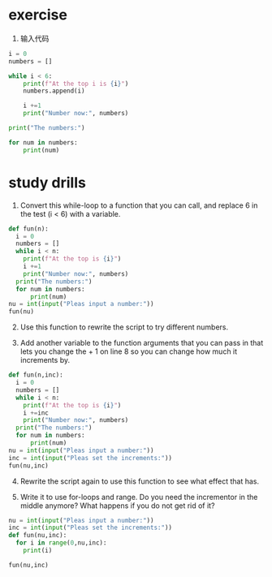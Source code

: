 # exercise
1. 输入代码
```python
i = 0
numbers = []

while i < 6:
    print(f"At the top i is {i}")
    numbers.append(i)

    i +=1
    print("Number now:", numbers)

print("The numbers:")

for num in numbers:
    print(num)
```

# study drills
1. Convert this while-loop to a function that you can call, and replace 6 in the test (i < 6) with a variable.
```python
def fun(n):
  i = 0
  numbers = []
  while i < n:
    print(f"At the top is {i}")
    i +=1
    print("Number now:", numbers)
  print("The numbers:")
  for num in numbers:
      print(num)
nu = int(input("Pleas input a number:"))
fun(nu)
```

2. Use this function to rewrite the script to try different numbers.


3. Add another variable to the function arguments that you can pass in that lets you change the + 1 on line 8 so you can change how much it increments by.
```python
def fun(n,inc):
  i = 0
  numbers = []
  while i < n:
    print(f"At the top is {i}")
    i +=inc
    print("Number now:", numbers)
  print("The numbers:")
  for num in numbers:
      print(num)
nu = int(input("Pleas input a number:"))
inc = int(input("Pleas set the increments:"))
fun(nu,inc)
```

4. Rewrite the script again to use this function to see what effect that has.

5. Write it to use for-loops and range. Do you need the incrementor in the middle anymore? What happens if you do not get rid of it?
```python
nu = int(input("Pleas input a number:"))
inc = int(input("Pleas set the increments:"))
def fun(nu,inc):
  for i in range(0,nu,inc):
    print(i)

fun(nu,inc)
```
